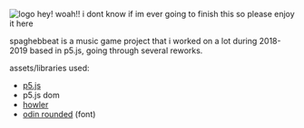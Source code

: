 ![logo](https://i.gyazo.com/b0c630b91a0be35e7539bd19cd3bff21.png)
hey! woah!! i dont know if im ever going to finish this so please enjoy it here

spaghebbeat is a music game project that i worked on a lot during 2018-2019 based in p5.js, going through several reworks. 

assets/libraries used:
* [p5.js](https://p5js.org/)
* p5.js dom
* [howler](https://howlerjs.com/)
* [odin rounded](https://www.dafont.com/odin-rounded.font) (font)

